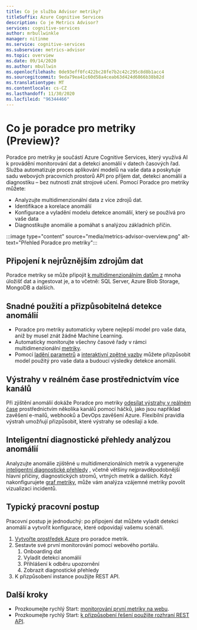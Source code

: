 ```yaml
---
title: Co je služba Advisor metriky?
titleSuffix: Azure Cognitive Services
description: Co je Metrics Advisor?
services: cognitive-services
author: mrbullwinkle
manager: nitinme
ms.service: cognitive-services
ms.subservice: metrics-advisor
ms.topic: overview
ms.date: 09/14/2020
ms.author: mbullwin
ms.openlocfilehash: 0de93eff0fc422bc28fe7b2c42c295c8d8b1acc4
ms.sourcegitcommit: 9eda79ea41c60d58a4ceab63d424d6866b38b82d
ms.translationtype: MT
ms.contentlocale: cs-CZ
ms.lasthandoff: 11/30/2020
ms.locfileid: "96344466"
---
```

# <a name="what-is-metrics-advisor-preview"></a>Co je poradce pro metriky (Preview)? 

Poradce pro metriky je součástí Azure Cognitive Services, který využívá AI k provádění monitorování dat a detekci anomálií v datech časových řad. Služba automatizuje proces aplikování modelů na vaše data a poskytuje sadu webových pracovních prostorů API pro příjem dat, detekci anomálií a diagnostiku – bez nutnosti znát strojové učení. Pomocí Poradce pro metriky můžete:

* Analyzujte multidimenzionální data z více zdrojů dat. 
* Identifikace a korelace anomálií
* Konfigurace a vyladění modelu detekce anomálií, který se používá pro vaše data
* Diagnostikujte anomálie a pomáhat s analýzou základních příčin. 

:::image type="content" source="media/metrics-advisor-overview.png" alt-text="Přehled Poradce pro metriky":::

## <a name="connect-to-a-variety-of-data-sources"></a>Připojení k nejrůznějším zdrojům dat

Poradce metriky se může připojit [k multidimenzionálním datům z](how-tos/onboard-your-data.md) mnoha úložišť dat a ingestovat je, a to včetně: SQL Server, Azure Blob Storage, MongoDB a dalších. 

## <a name="easy-to-use-and-customizable-anomaly-detection"></a>Snadné použití a přizpůsobitelná detekce anomálií

* Poradce pro metriky automaticky vybere nejlepší model pro vaše data, aniž by musel znát žádné Machine Learning. 
* Automaticky monitorujte všechny časové řady v rámci multidimenzionální [metriky](glossary.md#multi-dimensional-metric).
* Pomocí [ladění parametrů](how-tos/configure-metrics.md) a [interaktivní zpětné vazby](how-tos/anomaly-feedback.md) můžete přizpůsobit model použitý pro vaše data a budoucí výsledky detekce anomálií.


## <a name="real-time-alerts-through-multiple-channels"></a>Výstrahy v reálném čase prostřednictvím více kanálů

Při zjištění anomálií dokáže Poradce pro metriky [odesílat výstrahy v reálném čase](how-tos/alerts.md) prostřednictvím několika kanálů pomocí háčků, jako jsou například zavěšení e-mailů, webhooků a DevOps zavěšení Azure. Flexibilní pravidla výstrah umožňují přizpůsobit, které výstrahy se odesílají a kde.

## <a name="smart-diagnostic-insights-by-analyzing-anomalies"></a>Inteligentní diagnostické přehledy analýzou anomálií

Analyzujte anomálie zjištěné u multidimenzionálních metrik a vygenerujte [inteligentní diagnostické přehledy](how-tos/diagnose-incident.md) , včetně většiny nejpravděpodobnější hlavní příčiny, diagnostických stromů, vrtných metrik a dalších. Když nakonfigurujete [graf metriky](how-tos/metrics-graph.md), může vám analýza vzájemné metriky povolit vizualizaci incidentů.


## <a name="typical-workflow"></a>Typický pracovní postup

Pracovní postup je jednoduchý: po připojení dat můžete vyladit detekci anomálií a vytvořit konfigurace, které odpovídají vašemu scénáři.

1. [Vytvořte prostředek Azure](../cognitive-services-apis-create-account.md) pro poradce metrik. 
2. Sestavte své první monitorování pomocí webového portálu.
    1. Onboarding dat
    2. Vyladit detekci anomálií
    3. Přihlášení k odběru upozornění
    4. Zobrazit diagnostické přehledy
3. K přizpůsobení instance použijte REST API.

## <a name="next-steps"></a>Další kroky

* Prozkoumejte rychlý Start: [monitorování první metriky na webu](quickstarts/web-portal.md).
* Prozkoumejte rychlý Start: [k přizpůsobení řešení použijte rozhraní REST API](./quickstarts/rest-api-and-client-library.md).